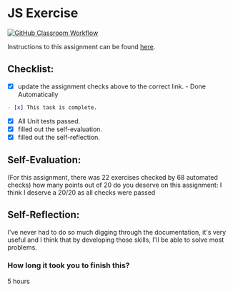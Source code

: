 JS Exercise
===================================
[![GitHub Classroom Workflow](https://s///github.com/IT3049C-Students/2-javascript-exercises-kooncewc/actions/workflows/classroom.yml/badge.svg)](https://s///github.com/IT3049C-Students/2-javascript-exercises-kooncewc/actions/workflows/classroom.yml)

Instructions to this assignment can be found [here](https://it3049c.github.io/Material/Assignments/2.JavaScript_Exercises/).

## Checklist:
- [x] update the assignment checks above to the correct link. - Done Automatically
```md
- [x] This task is complete.
```
- [x] All Unit tests passed.
- [x] filled out the self-evaluation.
- [x] filled out the self-reflection.

## Self-Evaluation: 
(For this assignment, there was 22 exercises checked by 68 automated checks)
how many points out of 20 do you deserve on this assignment: I think I deserve a 20/20 as all checks were passed

## Self-Reflection:
<!-- What did you learn that you found interesting -->
I've never had to do so much digging through the documentation, it's very useful and I think that by developing those skills, I'll be able to solve most problems.

### How long it took you to finish this?
5 hours
